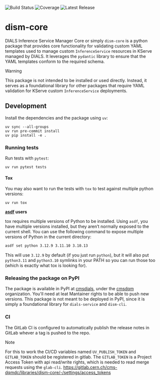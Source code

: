 ![Build Status](https://gitlab.cern.ch/cms-dqmdc/libraries/dism-core/badges/develop/pipeline.svg)
![Coverage](https://gitlab.cern.ch/cms-dqmdc/libraries/dism-core/badges/develop/coverage.svg)
![Latest Release](https://gitlab.cern.ch/cms-dqmdc/libraries/dism-core/-/badges/release.svg)

# dism-core

DIALS Inference Service Manager Core or simply `dism-core` is a python package that provides core functionality for validating custom YAML templates used to manage custom `InferenceService` resources in KServe managed by DIALS. It leverages the `pydantic` library to ensure that the YAML templates conform to the required schema.

> [!WARNING]
> This package is not intended to be installed or used directly. Instead, it serves as a foundational library for other packages that require YAML validation for KServe custom `InferenceService` deployments.

## Development

Install the dependencies and the package using `uv`:

```shell
uv sync --all-groups
uv run pre-commit install
uv pip install -e .
```

### Running tests

Run tests with `pytest`:

```shell
uv run pytest tests
```

#### Tox

You may also want to run the tests with `tox` to test against multiple python versions:

```shell
uv run tox
```

**[asdf](https://asdf-vm.com/) users**

tox requires multiple versions of Python to be installed. Using `asdf`, you have multiple versions installed, but they aren’t normally exposed to the current shell. You can use the following command to expose multiple versions of Python in the current directory:

```bash
asdf set python 3.12.9 3.11.10 3.10.13
```

This will use `3.12.9` by default (if you just run `python`), but it will also put `python3.11` and `python3.10` symlinks in your PATH so you can run those too (which is exactly what tox is looking for).

### Releasing the package on PyPI

The package is available in PyPI at [cmsdials](https://pypi.org/project/dism-core/), under the [cmsdqm](https://pypi.org/org/cms-dqm/) organization. You'll need at leat Mantainer rights to be able to push new versions. This package is not meant to be deployed in PyPI, since it is simply a foundational library for `dials-service` and `dism-cli`.

### CI

The GitLab CI is configured to automatically publish the release notes in GitLab whever a tag is pushed to the repo.

> [!NOTE]
> For this to work the CI/CD variables named `UV_PUBLISH_TOKEN` and `GITLAB_TOKEN` should be registered in gitlab. The `GITLAB_TOKEN` is a Project Access Token with api read/write rights, which is needed to read merge requests using the `glab-cli`.
> https://gitlab.cern.ch/cms-dqmdc/libraries/dism-core/-/settings/access_tokens
